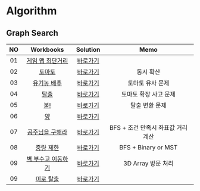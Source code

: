 # Algorithm 

## Graph Search
|<center>NO|<center>Workbooks|<center>Solution|<center>Memo|
|:---:|:---:|:---:|:---:|
|01|[<center>게임 맵 최단거리](https://programmers.co.kr/learn/courses/30/lessons/1844)|[<center>바로가기](./Solution/게임%20맵%20최단거리)||
|02|[<center>토마토](https://www.acmicpc.net/problem/7576)|[<center>바로가기](./Solution/토마토)|동시 확산|
|03|[<center>유기농 배추](https://www.acmicpc.net/problem/1012)|[<center>바로가기](./Solution/유기농%20배추)|토마토 유사 문제|
|04|[<center>탈출](https://www.acmicpc.net/problem/3055)|[<center>바로가기](./Solution/탈출)|토마토 확장 사고 문제|
|05|[<center>불!](https://www.acmicpc.net/problem/4179)|[<center>바로가기](./Solution/불)|탈출 변환 문제| 
|06|[<center>양](https://www.acmicpc.net/problem/3184)|[<center>바로가기](./Solution/양)||
|07|[<center>공주님을 구해라](https://www.acmicpc.net/problem/17836)|[<center>바로가기](./Solution/공주님을%20구해라)|BFS + 조건 만족시 좌표값 거리 계산|
|08|[<center>중량 제한](https://www.acmicpc.net/problem/1939)|[<center>바로가기](./Solution/중량%20제한)|BFS + Binary or MST|
|09|[<center>벽 부수고 이동하기](https://www.acmicpc.net/problem/2206)|[<center>바로가기](./Solution/벽%20부수고%20이동하기)|3D Array 방문 처리|
|09|[<center>미로 탈출](https://www.acmicpc.net/problem/2178)|[<center>바로가기](./Solution/미로%20탈출)||

